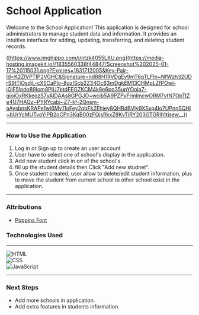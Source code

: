 # School Application

Welcome to the School Application! This application is designed for school administrators to  manage student data and information. It provides an intuitive interface for adding, updating, transferring, and deleting student records.

([https://www.imghippo.com/i/ntzk4055LXU.png](https://media-hosting.imagekit.io//1835560338f44847/Screenshot%202025-01-17%20115031.png?Expires=1831712005&Key-Pair-Id=K2ZIVPTIP2VGHC&Signature=nd88H1RVDgEv9mT6gTLFIo~NfWzh32UDrS9tTjOsdjL-cX5CaPIo-8gzIScb2Z34Oc63mDgkEM13CHMpLZfPOwi-iOjF5lpdo89lom8PIU7btdFEGZKCM4k8e6pp35upYOoIa7-gioiOxRKkeqzS7yAIDAAs8GPGJO~wcib5A9PZPyFrmlmcwORM7vtN7OpTtZe4U7HAQz~PYRYcabi~Z7-kf-2Qnsm-aAysbnsKRAPe1wi6Mv11oFey2qbFk2Ehjey8QHBdBVIy9XSxp4lo7UPnnSQHi~bUrYcMUTvoYlPB2oCPn3KqB00zFQjsRkxZ8KvTiRY203GTGRlh1tjsew__))

----------
### How to Use the Application

1. Log in or Sign up to create an user account
2. User have to select one of school's display in the application.
3. Add new student click in on of the school's.
4. fill up the student details then Click "Add new studnet".
5. Once student created, user allow to delete/edit student information, plus to move the student from current school to other school exist in the application.

----------
### Attributions


-   [Poppins Font](https://fonts.google.com/specimen/Poppins?selection.family=Poppins:ital,wght@0,100;0,200;0,300;0,400;0,500;0,600;0,700;0,800;0,900;1,100;1,200;1,300;1,400;1,500;1,600;1,700;1,800;1,900)

### Technologies Used
----------
![HTML](https://img.shields.io/badge/-HTML-E34F26?logo=html5&logoColor=white&style=flat-square)  
![CSS](https://img.shields.io/badge/-CSS-1572B6?logo=css3&logoColor=white&style=flat-square)  
![JavaScript](https://img.shields.io/badge/-JavaScript-F7DF1E?logo=javascript&logoColor=black&style=flat-square)

----------

### Next Steps

- Add more schools in application.
- Add extra features in students information. 
  
